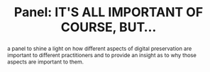 ---
abstract: a panel to shine a light on how different aspects of digital preservation
  are important to different practitioners and to provide an insight as to why those
  aspects are important to them.
creators:
- Paul Stokes
date: null
document_url: https://az659834.vo.msecnd.net/eventsairwesteuprod/production-inconference-public/885b3812c7f04e5ab88b1f9da0aae9e2
grand_parent: iPRES
institutions:
- Jisc
keywords:
- sustainability
- cost
- value
- risk
- data
landing_page_url: null
language: eng
layout: publication
license: CC-BY 4.0 International
notes_url: null
parent: iPRES 2022
publication_type: panel
size: null
slides_url: null
source_name: iPRES
stream_url: null
title: 'Panel: IT''S ALL IMPORTANT OF COURSE, BUT… '
year: 2022
---